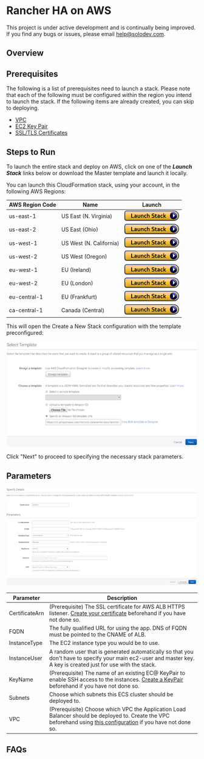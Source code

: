 ﻿# Rancher HA on AWS
This project is under active development and is continually being improved. If you find any bugs or issues, please email help@solodev.com.

## Overview

## Prerequisites
The following is a list of prerequisites need to launch a stack. Please note that each of the following must be configured within the region you intend to launch the stack. If the following items are already created, you can skip to deploying.

* [VPC](https://s3.amazonaws.com/rancher-aws/aws/corp-vpc.yaml)
* [EC2 Key Pair](https://console.aws.amazon.com/ec2/v2/home?#KeyPairs:sort=keyName)
* [SSL/TLS Certificates](https://console.aws.amazon.com/acm/home?#/privatewizard/)

## Steps to Run
To launch the entire stack and deploy on AWS, click on one of the ***Launch Stack*** links below or download the Master template and launch it locally.

You can launch this CloudFormation stack, using your account, in the following AWS Regions:

| AWS Region Code | Name | Launch |
| --- | --- | --- 
| us-east-1 |US East (N. Virginia)| [![cloudformation-launch-stack](images/cloudformation-launch-stack.png)](https://console.aws.amazon.com/cloudformation/home?region=us-east-1#/stacks/new?stackName=rancher&templateURL=https://s3.amazonaws.com/rancher-aws/aws/rancher-ha-cluster.yaml) |
| us-east-2 |US East (Ohio)| [![cloudformation-launch-stack](images/cloudformation-launch-stack.png)](https://console.aws.amazon.com/cloudformation/home?region=us-east-2#/stacks/new?stackName=rancher&templateURL=https://s3.amazonaws.com/rancher-aws/aws/rancher-ha-cluster.yaml) |
| us-west-1 |US West (N. California)| [![cloudformation-launch-stack](images/cloudformation-launch-stack.png)](https://console.aws.amazon.com/cloudformation/home?region=us-west-1#/stacks/new?stackName=rancher&templateURL=https://s3.amazonaws.com/rancher-aws/aws/rancher-ha-cluster.yaml) |
| us-west-2 |US West (Oregon)| [![cloudformation-launch-stack](images/cloudformation-launch-stack.png)](https://console.aws.amazon.com/cloudformation/home?region=us-west-2#/stacks/new?stackName=rancher&templateURL=https://s3.amazonaws.com/rancher-aws/aws/rancher-ha-cluster.yaml) |
| eu-west-1 |EU (Ireland)| [![cloudformation-launch-stack](images/cloudformation-launch-stack.png)](https://console.aws.amazon.com/cloudformation/home?region=eu-west-1#/stacks/new?stackName=rancher&templateURL=https://s3.amazonaws.com/rancher-aws/aws/rancher-ha-cluster.yaml) |
| eu-west-2 |EU (London)| [![cloudformation-launch-stack](images/cloudformation-launch-stack.png)](https://console.aws.amazon.com/cloudformation/home?region=eu-west-2#/stacks/new?stackName=rancher&templateURL=https://s3.amazonaws.com/rancher-aws/aws/rancher-ha-cluster.yaml) |
| eu-central-1 |EU (Frankfurt)| [![cloudformation-launch-stack](images/cloudformation-launch-stack.png)](https://console.aws.amazon.com/cloudformation/home?region=eu-central-1#/stacks/new?stackName=rancher&templateURL=https://s3.amazonaws.com/rancher-aws/aws/rancher-ha-cluster.yaml) |
| ca-central-1 |Canada (Central)| [![cloudformation-launch-stack](images/cloudformation-launch-stack.png)](https://console.aws.amazon.com/cloudformation/home?region=ca-central-1#/stacks/new?stackName=rancher&templateURL=https://s3.amazonaws.com/rancher-aws/aws/rancher-ha-cluster.yaml) |

This will open the Create a New Stack configuration with the template preconfigured:

![Create a New Stack Configuration](images/stack-template.jpg)

Click "Next" to proceed to specifying the necessary stack parameters.

## Parameters

![Create a New Stack Configuration](images/stack-parameters.jpg)

| Parameter | Description |
| --- | --- |
| CertificateArn | (Prerequisite) The SSL certificate for AWS ALB HTTPS listener. [Create your certificate](https://console.aws.amazon.com/acm/home?#/privatewizard/) beforehand if you have not done so. |
| FQDN | The fully qualified URL for using the app. DNS of FQDN must be pointed to the CNAME of ALB. |
| InstanceType | The EC2 instance type you would be to use. |
| InstanceUser | A random user that is generated automatically so that you don't have to specify your main ec2-user and master key. A key is created just for use with the stack. |
| KeyName | (Prerequisite) The name of an existing EC@ KeyPair to enable SSH access to the instances. [Create a KeyPair](https://console.aws.amazon.com/ec2/v2/home?#KeyPairs:sort=keyName) beforehand if you have not done so.|
| Subnets | Choose which subnets this ECS cluster should be deployed to.|
| VPC | (Prerequisite) Choose which VPC the Application Load Balancer should be deployed to. Create the VPC beforehand using [this configuration](https://s3.amazonaws.com/rancher-aws/aws/corp-vpc.yaml) if you have not done so. |

## FAQs
